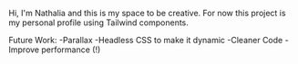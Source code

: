 Hi, I'm Nathalia and this is my space to be creative. For now this project is my personal profile using Tailwind components.

Future Work:
-Parallax
-Headless CSS to make it dynamic
-Cleaner Code
-Improve performance (!)
